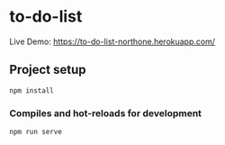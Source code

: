 # to-do-list

Live Demo: https://to-do-list-northone.herokuapp.com/

## Project setup
```
npm install
```

### Compiles and hot-reloads for development
```
npm run serve
```
